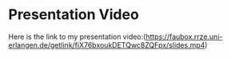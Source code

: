 # Presentation Video

Here is the link to my presentation video:(https://faubox.rrze.uni-erlangen.de/getlink/fiX76bxoukDETQwc8ZQFpx/slides.mp4)

